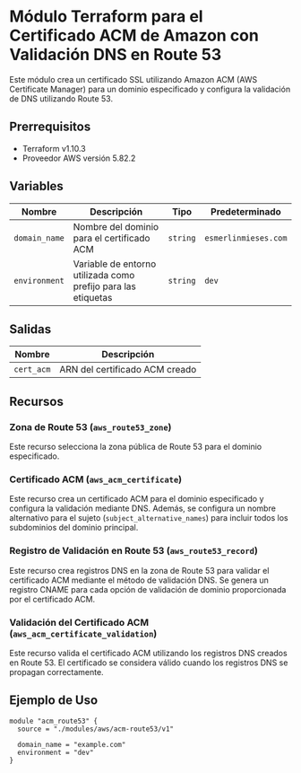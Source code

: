 # Módulo Terraform para el Certificado ACM de Amazon con Validación DNS en Route 53

Este módulo crea un certificado SSL utilizando Amazon ACM (AWS Certificate Manager) para un dominio especificado y configura la validación de DNS utilizando Route 53.

## Prerrequisitos

- Terraform v1.10.3
- Proveedor AWS versión 5.82.2

## Variables

| Nombre              | Descripción                                                       | Tipo     | Predeterminado       |
| ------------------- | ----------------------------------------------------------------- | -------- | -------------------- |
| `domain_name`        | Nombre del dominio para el certificado ACM                        | `string` | `esmerlinmieses.com`  |
| `environment`        | Variable de entorno utilizada como prefijo para las etiquetas     | `string` | `dev`                |

## Salidas

| Nombre                 | Descripción                                        |
| ---------------------- | -------------------------------------------------- |
| `cert_acm`             | ARN del certificado ACM creado                    |

## Recursos

### Zona de Route 53 (`aws_route53_zone`)

Este recurso selecciona la zona pública de Route 53 para el dominio especificado.

### Certificado ACM (`aws_acm_certificate`)

Este recurso crea un certificado ACM para el dominio especificado y configura la validación mediante DNS. Además, se configura un nombre alternativo para el sujeto (`subject_alternative_names`) para incluir todos los subdominios del dominio principal.

### Registro de Validación en Route 53 (`aws_route53_record`)

Este recurso crea registros DNS en la zona de Route 53 para validar el certificado ACM mediante el método de validación DNS. Se genera un registro CNAME para cada opción de validación de dominio proporcionada por el certificado ACM.

### Validación del Certificado ACM (`aws_acm_certificate_validation`)

Este recurso valida el certificado ACM utilizando los registros DNS creados en Route 53. El certificado se considera válido cuando los registros DNS se propagan correctamente.

## Ejemplo de Uso

```hcl
module "acm_route53" {
  source = "./modules/aws/acm-route53/v1"

  domain_name = "example.com"
  environment = "dev"
}
